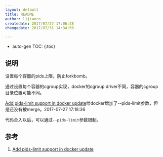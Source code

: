 ```yaml
---
layout: default
title: README
author: lijiaocn
createdate: 2017/07/27 17:06:48
changedate: 2017/07/31 14:34:50

---
```


* auto-gen TOC:
{:toc}

## 说明

设置每个容器的pids上限，防止forkbomb。

通过设置每个容器的cgroup实现，docker的cgroup driver不同，容器的cgroup目录位置可能不同。

[Add pids-limit support in docker update][1]给docker增加了--pids-limit参数，但是还没有被merge。2017-07-27 17:18:36

代码合入以后，可以通过`--pids-limit`参数限制。

## 参考

1. [Add pids-limit support in docker update][1]

[1]:  https://github.com/moby/moby/pull/32519   "Add pids-limit support in docker update" 
